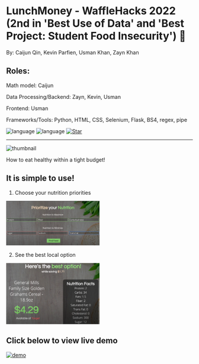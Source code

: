 # LunchMoney - WaffleHacks 2022 (2nd in 'Best Use of Data' and 'Best Project: Student Food Insecurity') 🥪
By: Caijun Qin, Kevin Parfien, Usman Khan, Zayn Khan


## Roles:
   Math model: Caijun
   
   Data Processing/Backend: Zayn, Kevin, Usman
   
   Frontend: Usman
   
   Frameworks/Tools: Python, HTML, CSS, Selenium, Flask, BS4, regex, pipe

![language](https://img.shields.io/badge/language-python3.10.4-yellow?style=plastic&logo=appveyor)
![language](https://img.shields.io/badge/language-HTML/CSS/JS-orange?style=plastic&logo=appveyor)
[![Star](https://img.shields.io/github/stars/Zeke07/WaffleHacks2022.svg?logo=github&style=social)](https://gitHub.com/Zeke07/WaffleHacks2022)

----------------------------------------------------------------------------------------------------

![thumbnail](https://challengepost-s3-challengepost.netdna-ssl.com/photos/production/software_photos/002/009/977/datas/small.jpg)

How to eat healthy within a tight budget! 

## It is simple to use!
1. Choose your nutrition priorities

<img src="https://github.com/Zeke07/WaffleHacks2022/blob/main/screenshots/prioritize_your_nutrition.png" width="50%">

2. See the best local option
<img src="https://github.com/Zeke07/WaffleHacks2022/blob/main/screenshots/best_option.png" width="50%">

## Click below to view live demo
[![demo](https://img.youtube.com/vi/mmExNnufFE8/0.jpg)](https://youtu.be/mmExNnufFE8)
